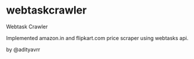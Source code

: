 # webtaskcrawler
Webtask Crawler

Implemented amazon.in and flipkart.com price scraper using webtasks api.

by @adityavrr
